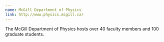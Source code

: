 ```yaml
---
name: McGill Department of Physics
link: http://www.physics.mcgill.ca/
---
```


The McGill Department of Physics hosts over 40 faculty members and 100 graduate students.